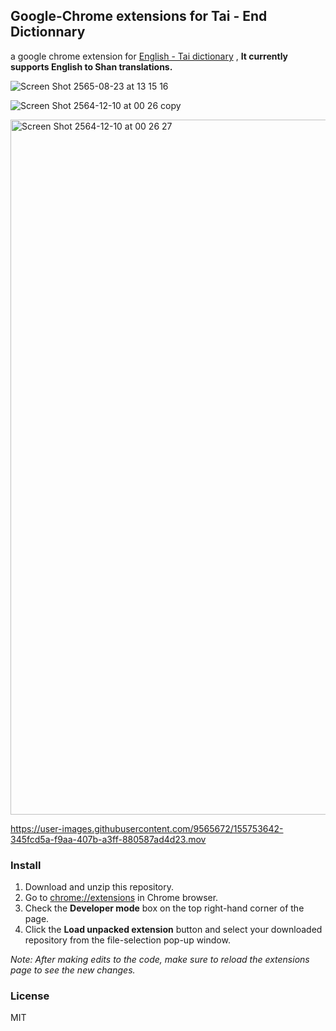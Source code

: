 ## Google-Chrome extensions for Tai - End Dictionnary

a google chrome extension for [English - Tai dictionary](https://taidictionary.noernova.com) , **It currently supports English to Shan translations.**

![Screen Shot 2565-08-23 at 13 15 16](https://user-images.githubusercontent.com/9565672/186084216-54f046b7-bf97-46d5-a95f-ca5173223153.png)


![Screen Shot 2564-12-10 at 00 26 copy](https://user-images.githubusercontent.com/9565672/145446520-76033b23-c54b-48d4-919e-977c51d95f52.jpg)

<img width="1112" alt="Screen Shot 2564-12-10 at 00 26 27" src="https://user-images.githubusercontent.com/9565672/145446543-07d1d5af-e905-4d5d-89a2-bcd72a359b27.png">



https://user-images.githubusercontent.com/9565672/155753642-345fcd5a-f9aa-407b-a3ff-880587ad4d23.mov


### Install

1. Download and unzip this repository.
2. Go to [chrome://extensions](chrome://extensions) in Chrome browser.
3. Check the **Developer mode** box on the top right-hand corner of the page.
4. Click the **Load unpacked extension** button and select your downloaded repository from the file-selection pop-up window.

_Note: After making edits to the code, make sure to reload the extensions page to see the new changes._



### License 

MIT
